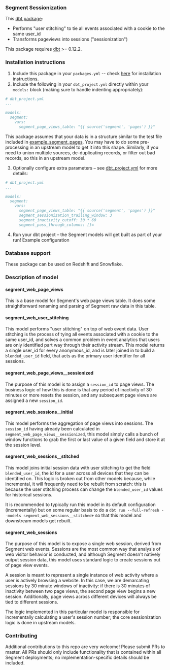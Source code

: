 ### Segment Sessionization
This [dbt package](https://docs.getdbt.com/docs/package-management):
* Performs "user stitching" to tie all events associated with a cookie to the same user_id
* Transforms pageviews into sessions ("sessionization")

This package requires [dbt](https://www.getdbt.com/) >= 0.12.2.

### Installation instructions

1. Include this package in your `packages.yml` -- check [here](https://hub.getdbt.com/fishtown-analytics/segment/latest/)
for installation instructions.
2. Include the following in your `dbt_project.yml` directly within your
`models:` block (making sure to handle indenting appropriately):

```YAML
# dbt_project.yml
...

models:
  segment:
    vars:
      segment_page_views_table: "{{ source('segment', 'pages') }}"

```
This package assumes that your data is in a structure similar to the test
file included in [example_segment_pages](integration_tests/data/example_segment_pages.sql).
You may have to do some pre-processing in an upstream model to get it into this shape.
Similarly, if you need to union multiple sources, de-duplicating records, or filter
out bad records, so this in an upstream model.

3. Optionally configure extra parameters – see [dbt_project.yml](dbt_project.yml)
for more details:
```yaml
# dbt_project.yml
...

models:
  segment:
    vars:
      segment_page_views_table: "{{ source('segment', 'pages') }}"
      segment_sessionization_trailing_window: 3
      segment_inactivity_cutoff: 30 * 60
      segment_pass_through_columns: []=

```
4. Run your dbt project – the Segment models will get built as part of your run!
Example configuration

### Database support
These package can be used on Redshift and Snowflake.

### Description of model
#### segment_web_page_views

This is a base model for Segment's web page views table. It does some straightforward renaming and parsing of Segment raw data in this table.

#### segment_web_user_stitching

This model performs "user stitching" on top of web event data. User stitching is the process of tying all events associated with a cookie to the same user_id, and solves a common problem in event analytics that users are only identified part way through their activity stream. This model returns a single user_id for every anonymous_id, and is later joined in to build a `blended_user_id` field, that acts as the primary user identifier for all sessions.

#### segment_web_page_views__sessionized

The purpose of this model is to assign a `session_id` to page views. The business logic of how this is done is that any period of inactivity of 30 minutes or more resets the session, and any subsequent page views are assigned a new `session_id`.

#### segment_web_sessions__initial

This model performs the aggregation of page views into sessions. The `session_id` having already been calculated in `segment_web_page_views__sessionized`, this model simply calls a bunch of window functions to grab the first or last value of a given field and store it at the session level.

#### segment_web_sessions__stitched

This model joins initial session data with user stitching to get the field `blended_user_id`, the id for a user across all devices that they can be identified on. This logic is broken out from other models because, while incremental, it will frequently need to be rebuilt from scratch: this is because the user stitching process can change the `blended_user_id` values for historical sessions.

It is recommended to typically run this model in its default configuration (incrementally) but on some regular basis to do a `dbt run --full-refresh --models segment_web_sessions__stitched+` so that this model and downstream models get rebuilt.

#### segment_web_sessions

The purpose of this model is to expose a single web session, derived from Segment web events. Sessions are the most common way that analysis of web visitor behavior is conducted, and although Segment doesn't natively output session data, this model uses standard logic to create sessions out of page view events.

A session is meant to represent a single instance of web activity where a user is actively browsing a website. In this case, we are demarcating sessions by 30 minute windows of inactivity: if there is 30 minutes of inactivity between two page views, the second page view begins a new session. Additionally, page views across different devices will always be tied to different sessions.

The logic implemented in this particular model is responsible for incrementally calculating a user's session number; the core sessionization logic is done in upstream models.

### Contributing ###

Additional contributions to this repo are very welcome! Please submit PRs to master. All PRs should only include functionality that is contained within all Segment deployments; no implementation-specific details should be included.

